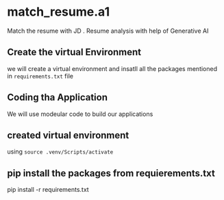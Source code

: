 # match_resume.a1
Match the resume with JD . Resume analysis with help of Generative AI

## Create the virtual Environment
we will create a virtual environment and insatll all the packages mentioned in ``requirements.txt`` file

## Coding tha Application
We will use modeular code to build our applications

## created virtual environment
 using ``source .venv/Scripts/activate``

## pip install the packages from requierements.txt
pip install -r requirements.txt
